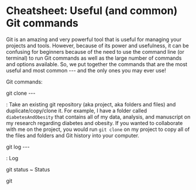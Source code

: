 # Cheatsheet: Useful (and common) Git commands #

Git is an amazing and very powerful tool that is useful for managing your projects and tools.  However, because of its power and usefulness, it can be confusing for beginners because of the need to use the command line (or terminal) to run Git commands as well as the large number of commands and options available.  So, we put together the commands that are the most useful and most common --- and the only ones you may ever use!

Git commands:

git clone ---

 :  Take an existing git repository (aka project, aka folders and
    files) and duplicate/copy/clone it.  For example, I have a folder
    called `diabetesAndObesity` that contains all of my data,
    analysis, and manuscript on my research regarding diabetes and
    obesity.  If you wanted to collaborate with me on the project, you
    would run `git clone` on my project to copy all of the files and
    folders and Git history into your computer.

git log ---

 :  Log

git status ~ Status

git

